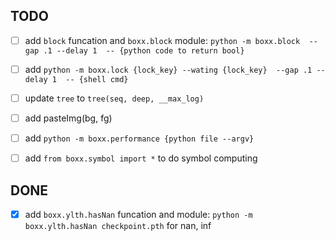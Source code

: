 

## TODO

 - [ ] add `block` funcation and `boxx.block` module: `python -m boxx.block  --gap .1 --delay 1  -- {python code to return bool}`

 - [ ] add `python -m boxx.lock {lock_key} --wating {lock_key}  --gap .1 --delay 1  -- {shell cmd}`

 - [ ] update `tree` to `tree(seq, deep, __max_log)`

 - [ ] add pasteImg(bg, fg)
  
 - [ ] add `python -m boxx.performance {python file --argv}`
 
 - [ ] add `from boxx.symbol import *` to do symbol computing

## DONE

 - [x] add `boxx.ylth.hasNan` funcation and module: `python -m boxx.ylth.hasNan checkpoint.pth` for nan, inf
